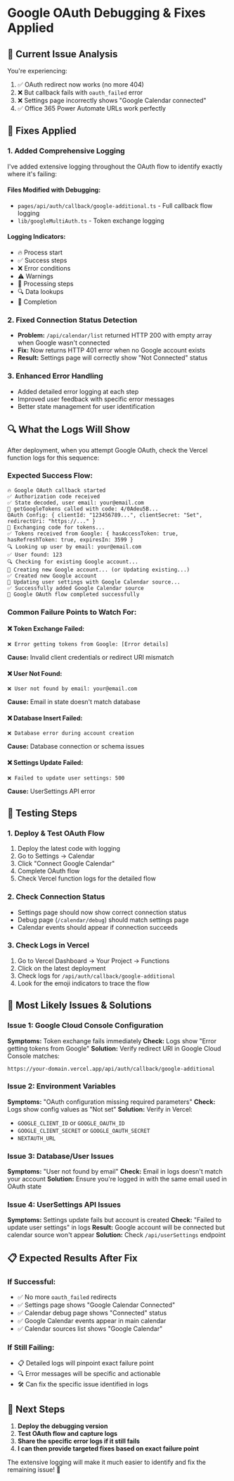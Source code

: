# Google OAuth Debugging & Fixes Applied

## 🚨 **Current Issue Analysis**

You're experiencing:
1. ✅ OAuth redirect now works (no more 404)
2. ❌ But callback fails with `oauth_failed` error
3. ❌ Settings page incorrectly shows "Google Calendar connected"
4. ✅ Office 365 Power Automate URLs work perfectly

## 🔧 **Fixes Applied**

### **1. Added Comprehensive Logging**
I've added extensive logging throughout the OAuth flow to identify exactly where it's failing:

#### **Files Modified with Debugging:**
- `pages/api/auth/callback/google-additional.ts` - Full callback flow logging
- `lib/googleMultiAuth.ts` - Token exchange logging

#### **Logging Indicators:**
- 🔥 Process start
- ✅ Success steps
- ❌ Error conditions  
- ⚠️ Warnings
- 🔄 Processing steps
- 🔍 Data lookups
- 🎉 Completion

### **2. Fixed Connection Status Detection**
- **Problem:** `/api/calendar/list` returned HTTP 200 with empty array when Google wasn't connected
- **Fix:** Now returns HTTP 401 error when no Google account exists
- **Result:** Settings page will correctly show "Not Connected" status

### **3. Enhanced Error Handling**
- Added detailed error logging at each step
- Improved user feedback with specific error messages
- Better state management for user identification

## 🔍 **What the Logs Will Show**

After deployment, when you attempt Google OAuth, check the Vercel function logs for this sequence:

### **Expected Success Flow:**
```
🔥 Google OAuth callback started
✅ Authorization code received  
✅ State decoded, user email: your@email.com
🔄 getGoogleTokens called with code: 4/0Adeu5B...
OAuth Config: { clientId: "123456789...", clientSecret: "Set", redirectUri: "https://..." }
🔄 Exchanging code for tokens...
✅ Tokens received from Google: { hasAccessToken: true, hasRefreshToken: true, expiresIn: 3599 }
🔍 Looking up user by email: your@email.com
✅ User found: 123
🔍 Checking for existing Google account...
🔄 Creating new Google account... (or Updating existing...)
✅ Created new Google account
🔄 Updating user settings with Google Calendar source...
✅ Successfully added Google Calendar source
🎉 Google OAuth flow completed successfully
```

### **Common Failure Points to Watch For:**

#### **❌ Token Exchange Failed:**
```
❌ Error getting tokens from Google: [Error details]
```
**Cause:** Invalid client credentials or redirect URI mismatch

#### **❌ User Not Found:**
```
❌ User not found by email: your@email.com
```
**Cause:** Email in state doesn't match database

#### **❌ Database Insert Failed:**
```
❌ Database error during account creation
```
**Cause:** Database connection or schema issues

#### **❌ Settings Update Failed:**
```
❌ Failed to update user settings: 500
```
**Cause:** UserSettings API error

## 🧪 **Testing Steps**

### **1. Deploy & Test OAuth Flow**
1. Deploy the latest code with logging
2. Go to Settings → Calendar  
3. Click "Connect Google Calendar"
4. Complete OAuth flow
5. Check Vercel function logs for the detailed flow

### **2. Check Connection Status**
- Settings page should now show correct connection status
- Debug page (`/calendar/debug`) should match settings page
- Calendar events should appear if connection succeeds

### **3. Check Logs in Vercel**
1. Go to Vercel Dashboard → Your Project → Functions
2. Click on the latest deployment
3. Check logs for `/api/auth/callback/google-additional`
4. Look for the emoji indicators to trace the flow

## 🎯 **Most Likely Issues & Solutions**

### **Issue 1: Google Cloud Console Configuration**
**Symptoms:** Token exchange fails immediately
**Check:** Logs show "Error getting tokens from Google"
**Solution:** Verify redirect URI in Google Cloud Console matches:
```
https://your-domain.vercel.app/api/auth/callback/google-additional
```

### **Issue 2: Environment Variables**
**Symptoms:** "OAuth configuration missing required parameters"
**Check:** Logs show config values as "Not set"
**Solution:** Verify in Vercel:
- `GOOGLE_CLIENT_ID` or `GOOGLE_OAUTH_ID`
- `GOOGLE_CLIENT_SECRET` or `GOOGLE_OAUTH_SECRET`
- `NEXTAUTH_URL`

### **Issue 3: Database/User Issues**
**Symptoms:** "User not found by email"
**Check:** Email in logs doesn't match your account
**Solution:** Ensure you're logged in with the same email used in OAuth state

### **Issue 4: UserSettings API Issues**
**Symptoms:** Settings update fails but account is created
**Check:** "Failed to update user settings" in logs
**Result:** Google account will be connected but calendar source won't appear
**Solution:** Check `/api/userSettings` endpoint

## 📋 **Expected Results After Fix**

### **If Successful:**
- ✅ No more `oauth_failed` redirects
- ✅ Settings page shows "Google Calendar Connected"  
- ✅ Calendar debug page shows "Connected" status
- ✅ Google Calendar events appear in main calendar
- ✅ Calendar sources list shows "Google Calendar"

### **If Still Failing:**
- 📋 Detailed logs will pinpoint exact failure point
- 🔍 Error messages will be specific and actionable
- 🛠 Can fix the specific issue identified in logs

## 🚀 **Next Steps**

1. **Deploy the debugging version**
2. **Test OAuth flow and capture logs**
3. **Share the specific error logs if it still fails**
4. **I can then provide targeted fixes based on exact failure point**

The extensive logging will make it much easier to identify and fix the remaining issue! 🎯